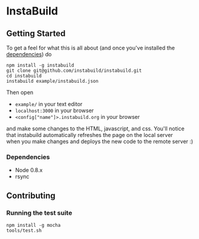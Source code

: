 
# InstaBuild

## Getting Started

To get a feel for what this is all about (and once you've installed the  
[dependencies](#dependencies)) do  

    npm install -g instabuild
    git clone git@github.com/instabuild/instabuild.git
    cd instabuild
    instabuild example/instabuild.json

Then open  

+ `example/` in your text editor
+ `localhost:3000` in your browser
+ `<config["name"]>.instabuild.org` in your browser

and make some changes to the HTML, javascript, and css. You'll notice  
that instabuild automatically refreshes the page on the local server  
when you make changes and deploys the new code to the remote server :)

### Dependencies

+ Node 0.8.x
+ rsync

## Contributing

### Running the test suite

    npm install -g mocha
    tools/test.sh
